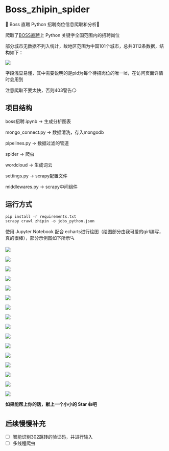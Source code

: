 # Boss_zhipin_spider
🔎 Boss 直聘 Python 招聘岗位信息爬取和分析🔎 

爬取了[BOSS直聘](https://www.zhipin.com/)上 Python 关键字全国范围内的招聘岗位

部分城市无数据不列入统计，故地区范围为中国101个城市，总共3112条数据，结构如下：

![](https://ws1.sinaimg.cn/mw690/c364e082gy1fykig71tp0j20am0873ys.jpg)

字段浅显易懂，其中需要说明的是pid为每个待招岗位的唯一id，在访问页面详情时会用到

注意爬取不要太快，否则403警告😏

## 项目结构

boss招聘.ipynb -> 生成分析图表

mongo_connect.py -> 数据清洗，存入mongodb

pipelines.py -> 数据过滤的管道

spider -> 爬虫

wordcloud -> 生成词云

settings.py -> scrapy配置文件

middlewares.py -> scrapy中间组件

## 运行方式

```python
pip install -r requirements.txt
scrapy crawl zhipin -o jobs_python.json
```

使用 Jupyter Notebook 配合 echarts进行绘图（绘图部分由我可爱的girl编写，真的很棒），部分示例图如下所示🔍



![](https://ws1.sinaimg.cn/mw690/c364e082gy1fykj588ghzj20nh0audg2.jpg)

![](https://ws1.sinaimg.cn/mw690/c364e082gy1fykj80pndaj20mc0aljrt.jpg)

![](https://ws1.sinaimg.cn/mw690/c364e082gy1fykj8pdn67j20na0b7mxt.jpg)

![](https://ws1.sinaimg.cn/mw690/c364e082gy1fykj8zir0cj20n40b0wf1.jpg)

![](https://ws1.sinaimg.cn/mw690/c364e082gy1fykj9hlkjej20mh0as3z1.jpg)

![](https://ws1.sinaimg.cn/mw690/c364e082gy1fykjcg93adj20mg0aldg7.jpg)

![](https://ws1.sinaimg.cn/mw690/c364e082gy1fykjftea2ij20m40asdg5.jpg)

![](https://ws1.sinaimg.cn/mw690/c364e082ly1fykk0xnradj20j109kdlo.jpg)

![](https://ws1.sinaimg.cn/mw690/c364e082gy1fykjg6bf0xj20b0079mxk.jpg)

![](https://ws1.sinaimg.cn/mw690/c364e082gy1fykjgf8e15j20mh0bhq3g.jpg)

![](https://ws1.sinaimg.cn/mw690/c364e082gy1fykjgm58arj20la0anglt.jpg)

![](https://ws1.sinaimg.cn/mw690/c364e082gy1fykjh34paij20bl07aaa3.jpg)

![](https://ws1.sinaimg.cn/mw690/c364e082gy1fykjhewwydj20mh0bet9k.jpg)

![](https://ws1.sinaimg.cn/mw690/c364e082gy1fykji2voywj20lw0b6759.jpg)

![](https://ws1.sinaimg.cn/mw690/c364e082gy1fykjirrfd7j20lj0b6q40.jpg)

![](https://ws1.sinaimg.cn/mw690/c364e082gy1fykjjog3jcj20xg0gpacc.jpg)

**如果能帮上你的话，献上一个小小的 Star 👍吧**

## 后续慢慢补充

- [ ] 智能识别302跳转的验证码，并进行输入
- [ ] 多线程爬虫